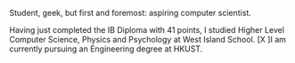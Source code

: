 Student, geek, but first and foremost: aspiring computer scientist.

Having just completed the IB Diploma with 41 points, I studied Higher Level Computer Science, Physics and Psychology at West Island School. 
[X ]I am currently pursuing an Engineering degree at HKUST.
